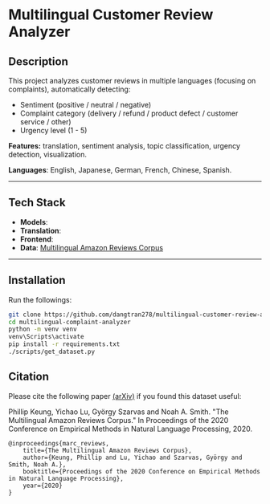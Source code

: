 # Multilingual Customer Review Analyzer

## Description

This project analyzes customer reviews in multiple languages (focusing on complaints), automatically detecting:

- Sentiment (positive / neutral / negative)
- Complaint category (delivery / refund / product defect / customer service / other)
- Urgency level (1 - 5)

**Features:** translation, sentiment analysis, topic classification, urgency detection, visualization.

**Languages**: English, Japanese, German, French, Chinese, Spanish.

---

## Tech Stack

- **Models**:
- **Translation**:
- **Frontend**:
- **Data**: [Multilingual Amazon Reviews Corpus](https://www.amazon.science/publications/the-multilingual-amazon-reviews-corpus)

---

## Installation

Run the followings:

```bash
git clone https://github.com/dangtran278/multilingual-customer-review-analyzer.git
cd multilingual-complaint-analyzer
python -m venv venv
venv\Scripts\activate
pip install -r requirements.txt
./scripts/get_dataset.py
```

## Citation

Please cite the following paper [(arXiv)](https://arxiv.org/abs/2010.02573) if you found this dataset useful:

Phillip Keung, Yichao Lu, György Szarvas and Noah A. Smith. "The Multilingual Amazon Reviews Corpus." In Proceedings of the 2020 Conference on Empirical Methods in Natural Language Processing, 2020.

```
@inproceedings{marc_reviews,
    title={The Multilingual Amazon Reviews Corpus},
    author={Keung, Phillip and Lu, Yichao and Szarvas, György and Smith, Noah A.},
    booktitle={Proceedings of the 2020 Conference on Empirical Methods in Natural Language Processing},
    year={2020}
}
```

